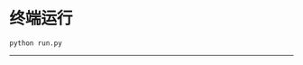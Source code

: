 # 终端运行

```shell
python run.py
```
***********************************************************************************************************************